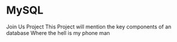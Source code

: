 # MySQL
Join Us Project <break>
This Project will mention the key components of an database <break>
Where the hell is my phone man
